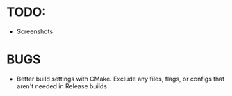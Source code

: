 # TODO: 
- Screenshots

# BUGS 
- Better build settings with CMake. Exclude any files, flags, or configs that aren't needed in Release builds
